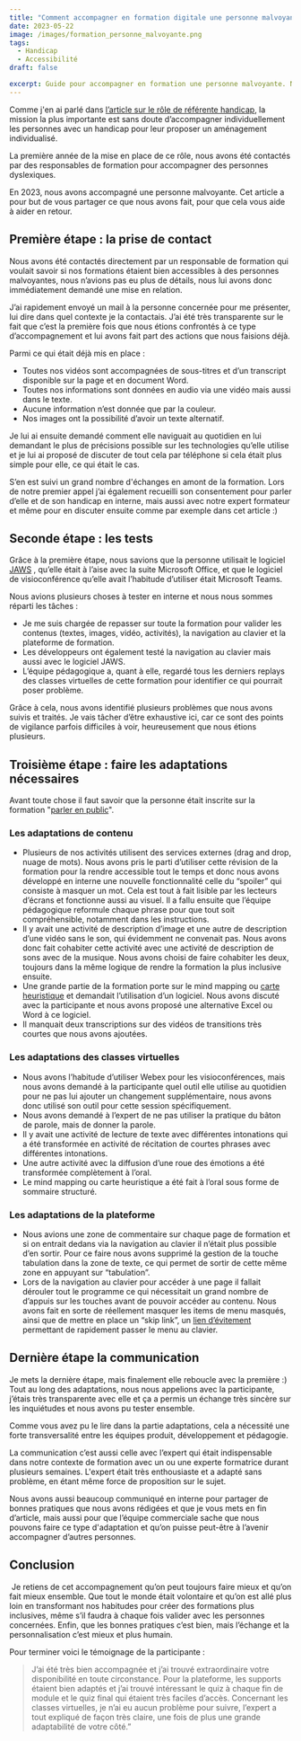 ```yaml
---
title: "Comment accompagner en formation digitale une personne malvoyante ?"
date: 2023-05-22
image: /images/formation_personne_malvoyante.png
tags:
  - Handicap
  - Accessibilité
draft: false

excerpt: Guide pour accompagner en formation une personne malvoyante. Nous y parlons des adaptations techniques, de contenu et d'accompagnement.
---
```

Comme j'en ai parlé dans [l’article sur le rôle de référente handicap](https://www.product-collab.com/blog/le_role_de_referente_handicap/), la mission la plus importante est sans doute d’accompagner individuellement les personnes avec un handicap pour leur proposer un aménagement individualisé.

La première année de la mise en place de ce rôle, nous avons été contactés par des responsables de formation pour accompagner des personnes dyslexiques.

En 2023, nous avons accompagné une personne malvoyante. Cet article a pour but de vous partager ce que nous avons fait, pour que cela vous aide à aider en retour.

## Première étape : la prise de contact

Nous avons été contactés directement par un responsable de formation qui voulait savoir si nos formations étaient bien accessibles à des personnes malvoyantes, nous n’avions pas eu plus de détails, nous lui avons donc immédiatement demandé une mise en relation.

J’ai rapidement envoyé un mail à la personne concernée pour me présenter, lui dire dans quel contexte je la contactais. J’ai été très transparente sur le fait que c’est la première fois que nous étions confrontés à ce type d’accompagnement et lui avons fait part des actions que nous faisions déjà.

Parmi ce qui était déjà mis en place :
* Toutes nos vidéos sont accompagnées de sous-titres et d’un transcript disponible sur la page et en document Word.
* Toutes nos informations sont données en audio via une vidéo mais aussi dans le texte.
* Aucune information n’est donnée que par la couleur.
* Nos images ont la possibilité d’avoir un texte alternatif.

Je lui ai ensuite demandé comment elle naviguait au quotidien en lui demandant le plus de précisions possible sur les technologies qu’elle utilise et je lui ai proposé de discuter de tout cela par téléphone si cela était plus simple pour elle, ce qui était le cas.

S’en est suivi un grand nombre d'échanges en amont de la formation. Lors de notre premier appel j’ai également recueilli son consentement pour parler d’elle et de son handicap en interne, mais aussi avec notre expert formateur et même pour en discuter ensuite comme par exemple dans cet article :)

## Seconde étape : les tests

Grâce à la première étape, nous savions que la personne utilisait le logiciel [JAWS](https://fr.wikipedia.org/wiki/JAWS_(lecteur_d%27%C3%A9cran)) , qu’elle était à l’aise avec la suite Microsoft Office, et que le logiciel de visioconférence qu’elle avait l’habitude d’utiliser était Microsoft Teams.

Nous avions plusieurs choses à tester en interne et nous nous sommes réparti les tâches :
* Je me suis chargée de repasser sur toute la formation pour valider les contenus (textes, images, vidéo, activités), la navigation au clavier et la plateforme de formation.
* Les développeurs ont également testé la navigation au clavier mais aussi avec le logiciel JAWS.
* L’équipe pédagogique a, quant à elle, regardé tous les derniers replays des classes virtuelles de cette formation pour identifier ce qui pourrait poser problème.

Grâce à cela, nous avons identifié plusieurs problèmes que nous avons suivis et traités. Je vais tâcher d’être exhaustive ici, car ce sont des points de vigilance parfois difficiles à voir, heureusement que nous étions plusieurs.

## Troisième étape : faire les adaptations nécessaires

Avant toute chose il faut savoir que la personne était inscrite sur la formation "[parler en public](https://www.unow.fr/formations/parler-en-public/)".

### Les adaptations de contenu

* Plusieurs de nos activités utilisent des services externes (drag and drop, nuage de mots). Nous avons pris le parti d’utiliser cette révision de la formation pour la rendre accessible tout le temps et donc nous avons développé en interne une nouvelle fonctionnalité celle du “spoiler” qui consiste à masquer un mot. Cela est tout à fait lisible par les lecteurs d’écrans et fonctionne aussi au visuel. Il a fallu ensuite que l’équipe pédagogique reformule chaque phrase pour que tout soit compréhensible, notamment dans les instructions.
* Il y avait une activité de description d’image et une autre de description d’une vidéo sans le son, qui évidemment ne convenait pas. Nous avons donc fait cohabiter cette activité avec une activité de description de sons avec de la musique. Nous avons choisi de faire cohabiter les deux, toujours dans la même logique de rendre la formation la plus inclusive ensuite.
* Une grande partie de la formation porte sur le mind mapping ou [carte heuristique](https://fr.wikipedia.org/wiki/Carte_heuristique) et demandait l’utilisation d’un logiciel. Nous avons discuté avec la participante et nous avons proposé une alternative Excel ou Word à ce logiciel.
* Il manquait deux transcriptions sur des vidéos de transitions très courtes que nous avons ajoutées.

### Les adaptations des classes virtuelles

* Nous avons l’habitude d’utiliser Webex pour les visioconférences, mais nous avons demandé à la participante quel outil elle utilise au quotidien pour ne pas lui ajouter un changement supplémentaire, nous avons donc utilisé son outil pour cette session spécifiquement.
* Nous avons demandé à l’expert de ne pas utiliser la pratique du bâton de parole, mais de donner la parole.
* Il y avait une activité de lecture de texte avec différentes intonations qui a été transformée en activité de récitation de courtes phrases avec différentes intonations.
* Une autre activité avec la diffusion d’une roue des émotions a été transformée complètement à l’oral.
* Le mind mapping ou carte heuristique a été fait à l’oral sous forme de sommaire structuré.

### Les adaptations de la plateforme

* Nous avions une zone de commentaire sur chaque page de formation et si on entrait dedans via la navigation au clavier il n’était plus possible d’en sortir.  Pour ce faire nous avons supprimé la gestion de la touche tabulation dans la zone de texte, ce qui permet de sortir de cette même zone en appuyant sur “tabulation”.
* Lors de la navigation au clavier pour accéder à une page il fallait dérouler tout le programme ce qui nécessitait un grand nombre de d’appuis sur les touches avant de pouvoir accéder au contenu. Nous avons fait en sorte de réellement masquer les items de menu masqués, ainsi que de mettre en place un “skip link”, un [lien d’évitement](https://www.alsacreations.com/article/lire/572-Les-liens-d-evitement.html) permettant de rapidement passer le menu au clavier.
​
## Dernière étape la communication
Je mets la dernière étape, mais finalement elle reboucle avec la première :) Tout au long des adaptations, nous nous appelions avec la participante, j’étais très transparente avec elle et ça a permis un échange très sincère sur les inquiétudes et nous avons pu tester ensemble.

Comme vous avez pu le lire dans la partie adaptations, cela a nécessité une forte transversalité entre les équipes produit, développement et pédagogie.

La communication c’est aussi celle avec l’expert qui était indispensable dans notre contexte de formation avec un ou une experte formatrice durant plusieurs semaines. L'expert était très enthousiaste et a adapté sans problème, en étant même force de proposition sur le sujet.

Nous avons aussi beaucoup communiqué en interne pour partager de bonnes pratiques que nous avons rédigées et que je vous mets en fin d’article, mais aussi pour que l’équipe commerciale sache que nous pouvons faire ce type d'adaptation et qu’on puisse peut-être à l’avenir accompagner d’autres personnes.

## Conclusion
​
Je retiens de cet accompagnement qu’on peut toujours faire mieux et qu’on fait mieux ensemble. Que tout le monde était volontaire et qu’on est allé plus loin en transformant nos habitudes pour créer des formations plus inclusives, même s’il faudra à chaque fois valider avec les personnes concernées. Enfin, que les bonnes pratiques c’est bien, mais l’échange et la personnalisation c’est mieux et plus humain.

Pour terminer voici le témoignage de la participante : 

> J’ai été très bien accompagnée et j’ai trouvé extraordinaire votre disponibilité en toute circonstance.
> Pour la plateforme, les supports étaient bien adaptés et j’ai trouvé intéressant le quiz à chaque fin de module et le quiz final qui étaient très faciles d’accès.
Concernant les classes virtuelles, je n’ai eu aucun problème pour suivre, l’expert a tout expliqué de façon très claire, une fois de plus une grande adaptabilité de votre côté.”
